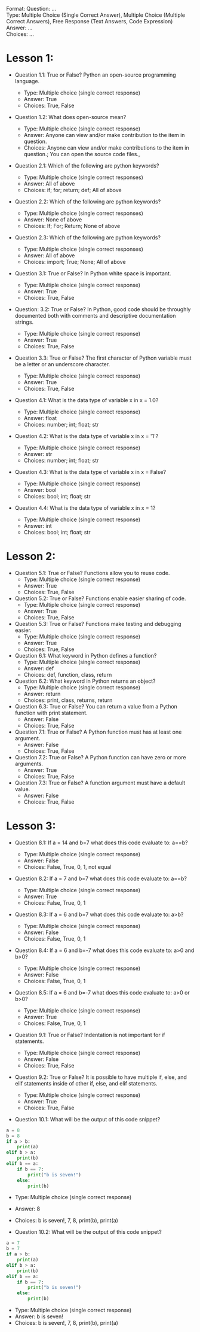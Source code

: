Format:
Question: ...  
Type: Multiple Choice (Single Correct Answer),  Multiple Choice (Multiple Correct Answers), Free Response (Text Answers, Code Expression)
Answer: ...  
Choices: ...  

# Lesson 1:
- Question 1.1: True or False? Python an open-source programming language.
  - Type: Multiple choice (single correct response)
  - Answer: True
  - Choices: True, False
- Question 1.2: What does open-source mean?
  - Type: Multiple choice (single correct response)
  - Answer: Anyone can view and/or make contribution to the item in question.
  - Choices: Anyone can view and/or make contributions to the item in question.; You can open the source code files.,
- Question 2.1: Which of the following are python keywords?
  - Type: Multiple choice (single correct responses)
  - Answer: All of above
  - Choices: if; for; return; def; All of above
- Question 2.2: Which of the following are python keywords?
  - Type: Multiple choice (single correct responses)
  - Answer: None of above
  - Choices: If; For; Return; None of above
- Question 2.3: Which of the following are python keywords?
  - Type: Multiple choice (single correct responses)
  - Answer: All of above
  - Choices: import; True; None; All of above
- Question 3.1: True or False? In Python white space is important.
  - Type: Multiple choice (single correct response)
  - Answer: True
  - Choices: True, False
- Question: 3.2: True or False? In Python, good code should be throughly documented both with comments and descriptive documentation strings.
  - Type: Multiple choice (single correct response)
  - Answer: True
  - Choices: True, False
- Question 3.3: True or False? The first character of Python variable must be a letter or an underscore character.
  - Type: Multiple choice (single correct response)
  - Answer: True
  - Choices: True, False

- Question 4.1: What is the data type of variable x in x = 1.0?
  - Type: Multiple choice (single correct response)
  - Answer: float
  - Choices: number; int; float; str

- Question 4.2: What is the data type of variable x in x = '1'?
  - Type: Multiple choice (single correct response)
  - Answer: str
  - Choices: number; int; float; str

- Question 4.3: What is the data type of variable x in x = False?
  - Type: Multiple choice (single correct response)
  - Answer: bool
  - Choices: bool; int; float; str

- Question 4.4: What is the data type of variable x in x = 1?
  - Type: Multiple choice (single correct response)
  - Answer: int
  - Choices: bool; int; float; str

# Lesson 2:
- Question 5.1: True or False? Functions allow you to reuse code.
  - Type: Multiple choice (single correct response)
  - Answer: True
  - Choices: True, False
- Question 5.2: True or False? Functions enable easier sharing of code.
  - Type: Multiple choice (single correct response)
  - Answer: True
  - Choices: True, False
- Question 5.3: True or False? Functions make testing and debugging easier.
  - Type: Multiple choice (single correct response)
  - Answer: True
  - Choices: True, False
- Question 6.1: What keyword in Python defines a function?
  - Type: Multiple choice (single correct response)
  - Answer: def
  - Choices: def, function, class, return
- Question 6.2: What keyword in Python returns an object?
  - Type: Multiple choice (single correct response)
  - Answer: return
  - Choices: print, class, returns, return
- Question 6.3: True or False? You can return a value from a Python function with print statement.
  - Answer: False
  - Choices: True, False
- Question 7.1: True or False? A Python function must has at least one argument.
  - Answer: False
  - Choices: True, False
- Question 7.2: True or False? A Python function can have zero or more arguments.
  - Answer: True
  - Choices: True, False
- Question 7.3: True or False? A function argument must have a default value.
  - Answer: False
  - Choices: True, False

# Lesson 3:
- Question 8.1: If a = 14 and b=7 what does this code evaluate to: a==b?
  - Type: Multiple choice (single correct response)
  - Answer: False
  - Choices: False, True, 0, 1, not equal
- Question 8.2: If a = 7 and b=7 what does this code evaluate to: a==b?
  - Type: Multiple choice (single correct response)
  - Answer: True
  - Choices: False, True, 0, 1
- Question 8.3: If a = 6 and b=7 what does this code evaluate to: a>b?
  - Type: Multiple choice (single correct response)
  - Answer: False
  - Choices: False, True, 0, 1
- Question 8.4: If a = 6 and b=-7 what does this code evaluate to: a>0 and b>0?
  - Type: Multiple choice (single correct response)
  - Answer: False
  - Choices: False, True, 0, 1
- Question 8.5: If a = 6 and b=-7 what does this code evaluate to: a>0 or b>0?
  - Type: Multiple choice (single correct response)
  - Answer: True
  - Choices: False, True, 0, 1

- Question 9.1: True or False? Indentation is not important for if statements.
  - Type: Multiple choice (single correct response)
  - Answer: False
  - Choices: True, False
- Question 9.2: True or False? It is possible to have multiple if, else, and elif statements inside of other if, else, and elif statements.
  - Type: Multiple choice (single correct response)
  - Answer: True
  - Choices: True, False
- Question 10.1: What will be the output of this code snippet?

```python
a = 8
b = 8
if a > b:
	print(a)
elif b > a:
	print(b)
elif b == a:
	if b == 7:
		print("b is seven!")
	else:
		print(b)
```
  - Type: Multiple choice (single correct response)
  - Answer: 8
  - Choices: b is seven!, 7, 8, print(b), print(a)

- Question 10.2: What will be the output of this code snippet?

```python
a = 7
b = 7
if a > b:
	print(a)
elif b > a:
	print(b)
elif b == a:
	if b == 7:
		print("b is seven!")
	else:
		print(b)
```
  - Type: Multiple choice (single correct response)
  - Answer: b is seven!
  - Choices: b is seven!, 7, 8, print(b), print(a)
